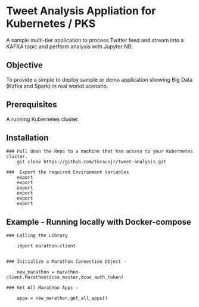 # Tweet Analysis Appliation for Kubernetes / PKS
A sample multi-tier application to process Twitter feed and stream into a KAFKA topic and perform analysis with Jupyter NB.

## Objective
To provide a simple to deploy sample or demo application showing Big Data (Kafka and Spark) in real workd scenario.

## Prerequisites
A running Kubernetes cluster.


## Installation

    ### Pull down the Repo to a machine that has access to your Kubernetes cluster.
        git clone https://github.com/tkrausjr/tweet-analysis.git

    ###  Export the required Environment Variables
        export
        export
        export
        export
        export
        export




## Example - Running locally with Docker-compose

	### Calling the Library

		import marathon-client


	### Initialize a Marathon Connection Object -

		new_marathon = marathon-client.Marathon(dcos_master,dcos_auth_token)

	### Get All Marathon Apps -

		apps = new_marathon.get_all_apps()


